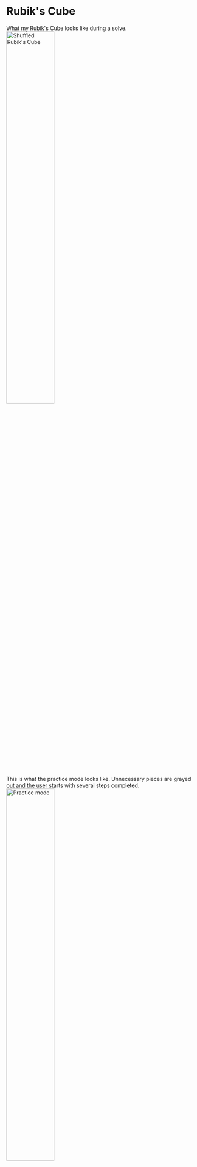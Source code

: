 # Rubik's Cube

<figcaption>What my Rubik's Cube looks like during a solve.</figcaption>
<img src="https://user-images.githubusercontent.com/94880155/163911860-8c7d74be-7892-48eb-b0df-b2996793c5cf.png" alt="Shuffled Rubik's Cube" width="50%">

<figcaption>This is what the practice mode looks like. Unnecessary pieces are grayed out and the user starts with several steps completed.</figcaption>
<img src="https://user-images.githubusercontent.com/94880155/163913338-3ecf75c5-d2c1-4439-94c6-ccfacd3e6a1c.png" alt="Practice mode" width="50%">

-------------------------------------------------------------------------------

Below is a brief overview of my CS-167 final project: John Cuber X-Treme.
The title is an inside joke that I have shared with my brother for several
years. I used to always tell him that I was going to make a Rubik's Cube
game and call it John Cuber X-Treme. After taking this computer science
class, I finally have the ability to bring my vision to life!

While I enjoy solving this Rubik's Cube, I believe it also serves as proof
that the Rubik's Cube can be made more accessible. When I was younger,
I found that it was incredibly difficult to learn how to solve the Rubik's
Cube. This is an interactive way to learn, and in addition, mistakes are
not an issue as you can easily reset. This can also serve as a replacement
to a physical Rubik's Cube if someone struggles to come by one for any
reason.

I would like to thank John Zelle for graphics.py and Professor
Janet Davis for inspiring my Button class and for her help and guidance
in this project and throughout the semester.

In addition, the background image I used throughout this project can be found
here:
wallpaperaccess.com/1280-x-720-cool

-------------------------------------------------------------------------------

## Possible Improvements:
After looking at this project after another semester of computer science, 
there are a lot of changes I would make in the design of this project. If I
were to come back to this, some of the first changes I would make would be:
    1) Organizing the files
    2) Focusing more on object oriented programming
    3) Use a different GUI program than graphics.py
    4) Working to improve accessibility - I could add an "undo move" button
       and add color blind options, for example.
    5) Make it easier to rotate the Rubik's Cube

-------------------------------------------------------------------------------

## Instructions to run:
Run the main.py file. Click the buttons to select your game mode. The controls
for moving the cube are listed below.

-------------------------------------------------------------------------------
   
## Controls:
The JKL keys apply the moves R, U, and F. The keys below JKL (M,.)
apply a counterclockwise rotation (R', U', F')
Similarly, the FDS keys apply the moves L, D, and B and VCX keys 
apply a counterclockwise rotation (L', D', B')
    
In order to rotate the cube, you use Y, H, and N to apply a z, y, and x
rotation respectively. T, G, and B apply a counterclockwise rotation.
    
Clockwise slice moves are handled with ;, A, and P (M, E, S).
Counterclockwise slice moves are handled with /, Z, Q (M', E', S')
    
While this might not be incredibly intuitive without experience with
Rubik's Cubes, it is the standard.
    
At any point, you can either click Give Up to see the cube solved
or exit the program.
    
To learn more about Rubik's Cube notation, please visit:
https://jperm.net/3x3/moves

-------------------------------------------------------------------------------

## Gamemodes:
Solve: This gives you a scrambled Rubik's Cube. You win once it is solved.

Practice: This presents you with 8 options - options 1-7 allow you to practice
the standard beginner steps to solve a Rubik's Cube. Free play gives you
a solved Rubik's Cube to play with.
 
-------------------------------------------------------------------------------

## Bugs:
After extensive testing, I have fixed every bug I could find. I do not know of
any existing bugs at the moment.

-------------------------------------------------------------------------------

## File explanations:
### rubikscube.py:
This is where I started - it contains a class representing a Rubik's
Cube. It allows you to move the cube as well as check if several
checkpoints along the solving process have been reached. Other notable
functions can return the moves applied to the cube in a human readable
format. It also can solve itself from cubesolver.
        
### rubikscubeUI.py:
This holds most of the interface information. The Menu class assists
in going through the menu sequence. The functions help draw the 
Rubik's Cube and update it.
        
### cubesolver.py:
This holds the class CubeSolver which can solve any Rubik's Cube. I
have explained the algorithm I developed below.
        
### games.py:
This file puts together many previous ones. The first class, CubeSetUp
is used to put the cube in a state necessary for the different
gamemodes. Then, the Play class presents the user with a cube
to solve and waits for them to solve it (or exit).
    
### main.py:
This file calls the menu sequence and play sequence to make the game
playable.
        
### button.py:
This file is very similar to the button.py written in class by
Professor Janet Davis. However, it uses images to make buttons
instead of rectangles. This gives them much more customizability.
        
### graphics.py:
This file was provided in class and was written by John Zelle.
It was used to create the GUI.
        
-------------------------------------------------------------------------------
 
## Solving Algorithm:
### 0. Rotate the cube until the yellow face is on top
a) Perform z rotations 3 times - stop if yellow is on top at any point

b) if that does not work, yellow must be on the B or F face so 
x rotations until yellow is on top.
    
### 1. Solve white edges
a) Check if there are any white edges on the U face
  
i) If there is one, check every U face / center combo until the UF
sticker is white and the FU sticker matches the F sticker
               
b) Check if there is a white edge in the center

i) If there is one, rotate the cube until the white sticker is in
the FR or FL position

If it is the FR position: R U R' to move to the top

If it is in the FL position: L' U' L to move to the top

ii) As there is now a white edge on the U face (case 2a), return 
to the the beginning of the step 2 algorithm.
                
c) Check if there is a white edge on the U face but not the U sticker

i) If there is one, rotate the cube until it's in the FU spot. R U' R' to move to the center

ii) As there is now a white edge in the center position (case 2b), go back to the beginning of the step 2 algorithm
                
d) Check if there is a white edge on the D face but not the D sticker

i) If there is one, rotate the cube until the FD sticker is white F' to move it to the center
ii) As there is now a white edge in the center position (case 2b),
go back to the beginning of the step 2 algorithm
                
e) Check if there is a misplaced white edge on the D face

i) If there is, bring it to the top and go back to the beginning of
the step 2 algorithm
        
Repeat through these steps until the cross is solved
               
### 2. Solve white corners
a) Try to find a white corner on the U face

i) Rotate the cube until it is over the correct spot

ii) If the white sticker is in the FRU position: F' U' F

iii) If the white sticker is in the RUF position: R U R'

iv) If the white sticker is in the URF position: R2 U R2 U' R2
        
b) Find misplaced corners in the D face

i) Bring it to the top by inserting a yellow corner where it was
        
Repeat through these steps until the white corners are solved
        
### 3. Solve middle edges
a) If there is an edge that only consists of combinations of
green, orange, blue, and red on the U face:

i) Rotate the cube until the FU sticker matches the F sticker

ii) Insert it right or left depending on which center sticker
matches the UF sticker
               
b) If there is a misplaced edge in the E slice, insert a yellow edge
where it is to bring it to the top
        
Repeat these steps until the middle edges are solved
           
### 4. Orient top edges (make the yellow cross)
There are four cases - 1) Already correct
2) No edges facing up
3) Line
4) Adjacent edges
        
Rotate the U face until one of these cases is found:

Already correct: no moves necessary

No edges facing up: F R U R' U' F' U2 F U R U' R' F'

Line: F R U R' U' F'

Adjacent edges: F U R U' R' F'
    
### 5. Solve top edges (position them correctly)
There are three cases - 1) Already correct
2) Two edges correct relative to ecah other
3) Z permutation
        
Already correct: no moves necessary

Two relatively correct: R U R' U R U2 R'

Z permutation: M' U M2 U M2 U M' U2 M2
        
### 6. Orient top corners (flip the yellow corners on top)

For each corner, repeat R' D' R D until yellow is facing up
        
### 7. Solve top corners:

There are four cases - 1) Already correct
2) A permutation
3) E permutation
4)H permutation
        
Already correct: do nothing

A permutation:
Clockwise A: x L2 D2 L' U' L D2 L' U L'
Counterclockwise A: x' L2 D2 L U L' D2 L U' L

E permutation
x' L' U L D' L' U' L D L' U' L D' L' U L D

H permutation
M2 U M2 U2 M2 U M2
        
Perform U moves until the cube is solved
